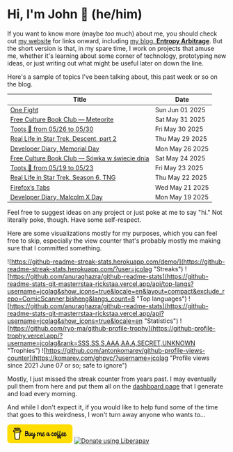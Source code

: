 # Hi, I'm John 👋 (he/him)

If you want to know more (maybe *too* much) about me, you should check out [my website](https://john.colagioia.net/) for links onward, including [my blog, **Entropy Arbitrage**](https://john.colagioia.net/blog).  But the short version is that, in my spare time, I work on projects that amuse me, whether it's learning about some corner of technology, prototyping new ideas, or just writing out what might be useful later on down the line.

Here's a sample of topics I've been talking about, this past week or so on the blog.

|Title|Date|
|-----|-------|
|[One Fight](https://john.colagioia.net/blog/2025/06/01/one-fight.html)|Sun Jun 01 2025|
|[Free Culture Book Club — Meteorite](https://john.colagioia.net/blog/2025/05/31/meteorite.html)|Sat May 31 2025|
|[Toots 🦣 from 05/26 to 05/30](https://john.colagioia.net/blog/2025/05/30/week.html)|Fri May 30 2025|
|[Real Life in Star Trek, Descent, part 2](https://john.colagioia.net/blog/2025/05/29/descent-2.html)|Thu May 29 2025|
|[Developer Diary, Memorial Day](https://john.colagioia.net/blog/2025/05/26/memorial.html)|Mon May 26 2025|
|[Free Culture Book Club — Sówka w świecie dnia](https://john.colagioia.net/blog/2025/05/24/owl-world.html)|Sat May 24 2025|
|[Toots 🦣 from 05/19 to 05/23](https://john.colagioia.net/blog/2025/05/23/week.html)|Fri May 23 2025|
|[Real Life in Star Trek, Season 6, TNG](https://john.colagioia.net/blog/2025/05/22/ng-season-6.html)|Thu May 22 2025|
|[Firefox’s Tabs](https://john.colagioia.net/blog/2025/05/21/firefox-tabs.html)|Wed May 21 2025|
|[Developer Diary, Malcolm X Day](https://john.colagioia.net/blog/2025/05/19/malcolm-x.html)|Mon May 19 2025|

Feel free to suggest ideas on any project or just poke at me to say "hi." Not literally poke, though. Have some self-respect.

Here are some visualizations mostly for my purposes, which you can feel free to skip, especially the view counter that's probably mostly me making sure that I committed something.

![https://github-readme-streak-stats.herokuapp.com/demo/](https://github-readme-streak-stats.herokuapp.com/?user=jcolag "Streaks")
![https://github.com/anuraghazra/github-readme-stats](https://github-readme-stats-git-masterrstaa-rickstaa.vercel.app/api/top-langs?username=jcolag&show_icons=true&locale=en&layout=compact&exclude_repo=ComicScanner,bisheng&langs_count=8 "Top languages")
![https://github.com/anuraghazra/github-readme-stats](https://github-readme-stats-git-masterrstaa-rickstaa.vercel.app/api?username=jcolag&show_icons=true&locale=en "Statistics")
![https://github.com/ryo-ma/github-profile-trophy](https://github-profile-trophy.vercel.app/?username=jcolag&rank=SSS,SS,S,AAA,AA,A,SECRET,UNKNOWN "Trophies")
![https://github.com/antonkomarev/github-profile-views-counter](https://komarev.com/ghpvc/?username=jcolag "Profile views since 2021 June 07 or so; safe to ignore")

Mostly, I just missed the streak counter from years past.  I may eventually pull them from here and put them all on the [dashboard page](https://github.com/jcolag/dash) that I generate and load every morning.

And while I don't expect it, if you would like to help fund some of the time that goes to this weirdness, I won't turn away anyone who wants to...

[<img src="images/default-yellow.png" alt="Buy Me a Coffee" width="150px"/>](https://www.buymeacoffee.com/jcolag)
<a href="https://liberapay.com/jcolag/donate"><img alt="Donate using Liberapay" src="https://liberapay.com/assets/widgets/donate.svg"></a>
